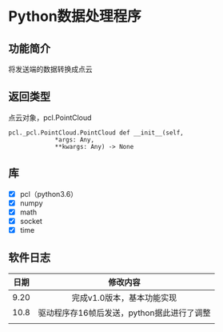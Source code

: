 # Python数据处理程序



## 功能简介

将发送端的数据转换成点云

## 返回类型

点云对象，pcl.PointCloud

```
pcl._pcl.PointCloud.PointCloud def __init__(self,
             *args: Any,
             **kwargs: Any) -> None
```

## 库

- [x] pcl（python3.6）
- [x] numpy
- [x] math
- [x] socket
- [x] time

## 软件日志

| 日期 |                  修改内容                  |
| :--: | :----------------------------------------: |
| 9.20 |         完成v1.0版本，基本功能实现         |
| 10.8 | 驱动程序存16帧后发送，python据此进行了调整 |
|      |                                            |

